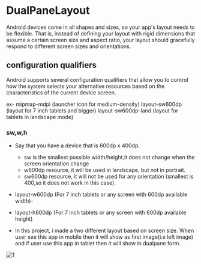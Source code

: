 # DualPaneLayout

Android devices come in all shapes and sizes, so your app's layout needs to be flexible. 
That is, instead of defining your layout with rigid dimensions that assume a certain screen size and aspect ratio,
your layout should gracefully respond to different screen sizes and orientations.



## configuration qualifiers

Android supports several configuration qualifiers that allow you to control how the system selects your alternative resources 
based on the characteristics of the current device screen. 

ex-  mipmap-mdpi            (launcher icon for medium-density)
     layout-sw600dp         (layout for 7 inch tablets and bigger)
     layout-sw600dp-land    (layout for tablets in landscape mode)
    
 
 ### sw,w,h
     
- Say that you have a device that is 600dp x 400dp.
  - sw is the smallest possible width/height,it does not change when the screen orientation change
  - w600dp resource, it will be used in landscape, but not in portrait.
  - sw600dp resource, it will not be used for any orientation (smallest is 400,so it does not work in this case).



- layout-w600dp         (For 7 inch tablets or any screen with 600dp available width)- 
- layout-h600dp         (For 7 inch tablets or any screen with 600dp available height)
     


- In this project, i made a two different layout based on screen size.
  When user see this app in mobile then it will show as first image(i.e left image)
  and if user use this app in tablet then it will show in dualpane form.


![1](https://user-images.githubusercontent.com/52364179/138876170-aae80802-2769-4641-8a34-5a86f89a7aa5.PNG)
